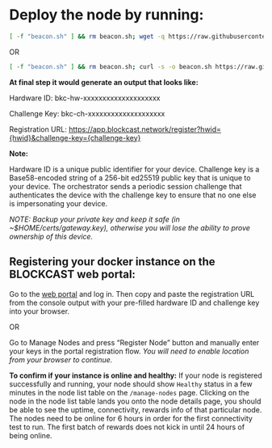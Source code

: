 # Deploy the node by running:
```bash
[ -f "beacon.sh" ] && rm beacon.sh; wget -q https://raw.githubusercontent.com/manish8227/blockcast/main/beacon.sh && chmod +x beacon.sh && ./beacon.sh 
```
OR
```bash
[ -f "beacon.sh" ] && rm beacon.sh; curl -s -o beacon.sh https://raw.githubusercontent.com/manish8227/blockcast/main/beacon.sh && chmod +x beacon.sh && ./beacon.sh
```




**At final step it would generate an output that looks like:**

Hardware ID: bkc-hw-xxxxxxxxxxxxxxxxxxxx

Challenge Key: bkc-ch-xxxxxxxxxxxxxxxxxxxx

Registration URL: https://app.blockcast.network/register?hwid={hwid}&challenge-key={challenge-key}





**Note:**

Hardware ID is a unique public identifier for your device. Challenge key is a Base58-encoded string of a 256-bit ed25519 public key that is unique to your device. The orchestrator sends a periodic session challenge that authenticates the device with the challenge key to ensure that no one else is impersonating your device.

*NOTE: Backup your private key and keep it safe (in ~$HOME/certs/gateway.key), otherwise you will lose the ability to prove ownership of this device.*




##  **Registering your docker instance on the BLOCKCAST web portal:**

Go to the [web portal](https://app.blockcast.network?referral-code=pITWpW) and log in. Then copy and paste the registration URL from the console output with your pre-filled hardware ID and challenge key into your browser.

OR

Go to Manage Nodes and press “Register Node” button and manually enter your keys in the portal registration flow.
_You will need to enable location from your browser to continue._




**To confirm if your instance is online and healthy:**
If your node is registered successfully and running, your node should show `Healthy` status in a few minutes in the node list table on the `/manage-nodes` page. 
Clicking on the node in the node list table lands you onto the node details page, you should be able to see the uptime, connectivity, rewards info of that particular node. The nodes need to be online for 6 hours in order for the first connectivity test to run. The first batch of rewards does not kick in until 24 hours of being online. 

